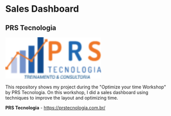 # Sales Dashboard
## PRS Tecnologia

   <img width="300" src="https://github.com/raquelcolares/Sales-Dashboard_PRS/blob/main/logo%20PRS.png">

This repository shows my project during the "Optimize your time Workshop" by PRS Tecnologia. On this workshop, I did a sales dashboard using techniques to improve the layout and optimizing time. 


**PRS Tecnologia** - https://prstecnologia.com.br/
